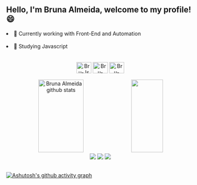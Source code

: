 ## Hello, I'm Bruna Almeida, welcome to my profile! 😄

<li> 📌 Currently working with Front-End and Automation </> </li>
<br>
<li> 🚀 Studying Javascript </li>
<br>
<div>
  
<div align="center"><br>

  <img align="center" alt="Bru-Js" height="30" width="40" src="https://cdn.jsdelivr.net/gh/devicons/devicon/icons/javascript/javascript-original.svg">
  <img align="center" alt="Bru-HTML" height="30" width="40" src="https://cdn.jsdelivr.net/gh/devicons/devicon/icons/html5/html5-original.svg" />
  <img align="center" alt="Bru-CSS" height="30" width="40" src="https://cdn.jsdelivr.net/gh/devicons/devicon/icons/css3/css3-original.svg" />
  </div>
<br>

 <div align="center">  
  <img width="49%" height="195px" src="https://github-readme-stats.vercel.app/api?username=brualmeidaj&show_icons=true&count_private=true&hide_border=true&title_color=ff91a4&icon_color=ff91a4&text_color=c9d1d9&bg_color=0d1117" alt="Bruna Almeida github stats" /> 
  <img width="41%" height="195px" src="https://github-readme-stats.vercel.app/api/top-langs/?username=brualmeidaj&layout=compact&hide_border=true&title_color=ff91a4&text_color=ff91a4&bg_color=0d1117" />
</div>

 <div align="center">
  <a href="https://instagram.com/brunadamasioo" target="_blank"><img src="https://img.shields.io/badge/-Instagram-%23E4405F?style=for-the-badge&logo=instagram&logoColor=white"
  target="_blank"></a>
     <a href="mailto:contatobrunaalmeidaj13@gmail.com" target="_blank"><img src="https://img.shields.io/badge/-Gmail-%23333?style=for-the-badge&logo=gmail&logoColor=white"
  target="_blank"></a>
        <a href="https://www.linkedin.com/in/bruna-almeida-de-jesus-519022222" target="_blank"><img src="https://img.shields.io/badge/-LinkedIn-%230077B5?style=for-the-badge&logo=linkedin&logoColor=white"
  target="_blank"></a>
 </div>
 <br>
  
 [![Ashutosh's github activity graph](https://github-readme-activity-graph.vercel.app/graph?username=brualmeidaj&bg_color=0000ff&color=9e4c98&line=9e4c98&point=400040&area=true&hide_border=true)](https://github.com/ashutosh00710/github-readme-activity-graph)
 


